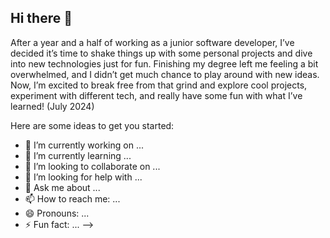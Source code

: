 ## Hi there 👋

After a year and a half of working as a junior software developer, I’ve decided it’s time to shake things up with some personal projects and dive into new technologies just for fun. Finishing my degree left me feeling a bit overwhelmed, and I didn’t get much chance to play around with new ideas. Now, I’m excited to break free from that grind and explore cool projects, experiment with different tech, and really have some fun with what I’ve learned! (July 2024)

Here are some ideas to get you started:

- 🔭 I’m currently working on ...
- 🌱 I’m currently learning ...
- 👯 I’m looking to collaborate on ...
- 🤔 I’m looking for help with ...
- 💬 Ask me about ...
- 📫 How to reach me: ...
- 😄 Pronouns: ...
- ⚡ Fun fact: ...
-->
